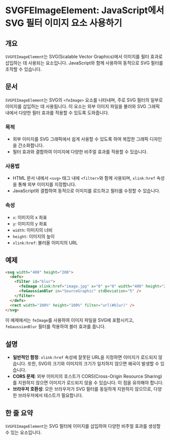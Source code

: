 <!--
Meta Description: # SVGFEImageElement: JavaScript에서 SVG 필터 이미지 요소 사용하기 ## 개요 `SVGFEImageElement`는 SVG(Scalable Vector Graphics)에서 이미지를 필터 효과로 삽입하는 데 사용되는 요소입니다. JavaScr...
Meta Keywords: svg, 이미지의, 이미지를, 있습니다, svgfeimageelement
-->

# SVGFEImageElement: JavaScript에서 SVG 필터 이미지 요소 사용하기

## 개요
`SVGFEImageElement`는 SVG(Scalable Vector Graphics)에서 이미지를 필터 효과로 삽입하는 데 사용되는 요소입니다. JavaScript와 함께 사용하여 동적으로 SVG 필터를 조작할 수 있습니다.

## 문서
`SVGFEImageElement`는 SVG의 `<feImage>` 요소를 나타내며, 주로 SVG 필터의 일부로 이미지를 삽입하는 데 사용됩니다. 이 요소는 외부 이미지 파일을 불러와 SVG 그래픽 내에서 다양한 필터 효과를 적용할 수 있도록 도와줍니다. 

### 목적
- 외부 이미지를 SVG 그래픽에서 쉽게 사용할 수 있도록 하여 복잡한 그래픽 디자인을 간소화합니다.
- 필터 효과와 결합하여 이미지에 다양한 비주얼 효과를 적용할 수 있습니다.

### 사용법
- HTML 문서 내에서 `<svg>` 태그 내에 `<filter>`와 함께 사용되며, `xlink:href` 속성을 통해 외부 이미지를 지정합니다.
- JavaScript와 결합하여 동적으로 이미지를 로드하고 필터를 수정할 수 있습니다.

### 속성
- `x`: 이미지의 x 좌표
- `y`: 이미지의 y 좌표
- `width`: 이미지의 너비
- `height`: 이미지의 높이
- `xlink:href`: 불러올 이미지의 URL

## 예제
```html
<svg width="400" height="200">
  <defs>
    <filter id="blur">
      <feImage xlink:href="image.jpg" x="0" y="0" width="400" height="200" />
      <feGaussianBlur in="SourceGraphic" stdDeviation="5" />
    </filter>
  </defs>
  <rect width="100%" height="100%" filter="url(#blur)" />
</svg>
```

이 예제에서는 `feImage`를 사용하여 이미지 파일을 SVG에 포함시키고, `feGaussianBlur` 필터를 적용하여 블러 효과를 줍니다.

## 설명
- **일반적인 함정**: `xlink:href` 속성에 잘못된 URL을 지정하면 이미지가 로드되지 않습니다. 또한, SVG의 크기와 이미지의 크기가 일치하지 않으면 왜곡이 발생할 수 있습니다.
- **CORS 문제**: 외부 이미지의 호스트가 CORS(Cross-Origin Resource Sharing)를 지원하지 않으면 이미지가 로드되지 않을 수 있습니다. 이 점을 유의해야 합니다.
- **브라우저 호환성**: 모든 브라우저가 SVG 필터를 동일하게 지원하지 않으므로, 다양한 브라우저에서 테스트가 필요합니다.

## 한 줄 요약
`SVGFEImageElement`는 SVG 필터에 이미지를 삽입하여 다양한 비주얼 효과를 생성할 수 있는 요소입니다.